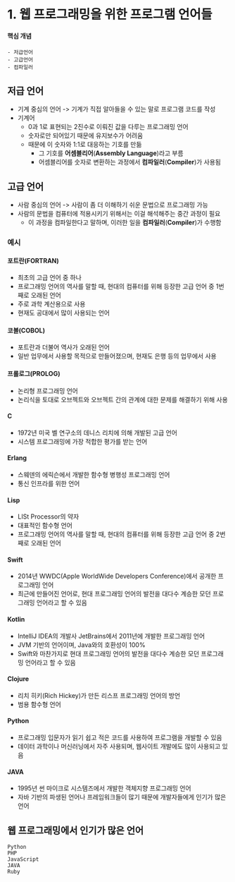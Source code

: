 # 1. 웹 프로그래밍을 위한 프로그램 언어들
#### 핵심 개념
```
- 저급언어
- 고급언어
- 컴파일러
```

## 저급 언어
- 기계 중심의 언어 -> 기계가 직접 알아들을 수 있는 말로 프로그램 코드를 작성
- 기계어
  - 0과 1로 표현되는 2진수로 이뤄진 값을 다루는 프로그래밍 언어
  - 숫자로만 되어있기 때문에 유지보수가 어려움
  - 때문에 이 숫자와 1:1로 대응하는 기호를 만듦
    - 그 기호를 **어셈블리어**(**Assembly Language**)라고 부름
    - 어셈블리어를 숫자로 변환하는 과정에서 **컴파일러**(**Compiler**)가 사용됨

## 고급 언어
- 사람 중심의 언어 -> 사람이 좀 더 이해하기 쉬운 문법으로 프로그래밍 가능
- 사람의 문법을 컴퓨터에 적용시키기 위해서는 이걸 해석해주는 중간 과정이 필요
  - 이 과정을 컴파일한다고 말하며, 이러한 일을 **컴파일러**(**Compiler**)가 수행함
### 예시
#### 포트란(FORTRAN)
- 최초의 고급 언어 중 하나
- 프로그래밍 언어의 역사를 말할 때, 현대의 컴퓨터를 위해 등장한 고급 언어 중 1번째로 오래된 언어
- 주로 과학 계산용으로 사용
- 현재도 공대에서 많이 사용되는 언어
#### 코볼(COBOL)
- 포트란과 더불어 역사가 오래된 언어
- 일반 업무에서 사용할 목적으로 만들어졌으며, 현재도 은행 등의 업무에서 사용
#### 프롤로그(PROLOG)
- 논리형 프로그래밍 언어
- 논리식을 토대로 오브젝트와 오브젝트 간의 관계에 대한 문제를 해결하기 위해 사용
#### C
- 1972년 미국 벨 연구소의 데니스 리치에 의해 개발된 고급 언어
- 시스템 프로그래밍에 가장 적합한 평가를 받는 언어
#### Erlang
- 스웨덴의 에릭슨에서 개발한 함수형 병행성 프로그래밍 언어
- 통신 인프라를 위한 언어
#### Lisp
- LISt Processor의 약자
- 대표적인 함수형 언어
- 프로그래밍 언어의 역사를 말할 때, 현대의 컴퓨터를 위해 등장한 고급 언어 중 2번째로 오래된 언어
#### Swift
- 2014년 WWDC(Apple WorldWide Developers Conference)에서 공개한 프로그래밍 언어
- 최근에 만들어진 언어로, 현대 프로그래밍 언어의 발전을 대다수 계승한 모던 프로그래밍 언어라고 할 수 있음
#### Kotlin
- IntelliJ IDEA의 개발사 JetBrains에서 2011년에 개발한 프로그래밍 언어
- JVM 기반의 언어이며, Java와의 호환성이 100%
- Swift와 마찬가지로 현대 프로그래밍 언어의 발전을 대다수 계승한 모던 프로그래밍 언어라고 할 수 있음
#### Clojure
- 리치 히키(Rich Hickey)가 만든 리스프 프로그래밍 언어의 방언
- 범용 함수형 언어
#### Python
- 프로그래밍 입문자가 읽기 쉽고 적은 코드를 사용하여 프로그램을 개발할 수 있음
- 데이터 과학이나 머신러닝에서 자주 사용되며, 웹사이트 개발에도 많이 사용되고 있음
#### JAVA
- 1995년 썬 마이크로 시스템즈에서 개발한 객체지향 프로그래밍 언어
- 자바 기반의 파생된 언어나 프레임워크들이 많기 때문에 개발자들에게 인기가 많은 언어

## 웹 프로그래밍에서 인기가 많은 언어
```
Python
PHP
JavaScript
JAVA
Ruby
```
